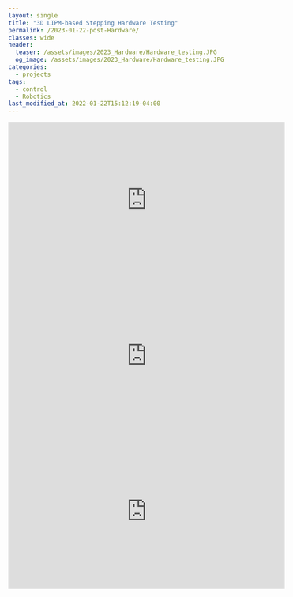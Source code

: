 ```yaml
---
layout: single
title: "3D LIPM-based Stepping Hardware Testing"
permalink: /2023-01-22-post-Hardware/
classes: wide
header:
  teaser: /assets/images/2023_Hardware/Hardware_testing.JPG
  og_image: /assets/images/2023_Hardware/Hardware_testing.JPG
categories:
  - projects
tags:
  - control
  - Robotics
last_modified_at: 2022-01-22T15:12:19-04:00
---
```


<iframe width="560" height="315" src="https://www.youtube.com/embed/kZtphtDYmLk" title="YouTube video player" frameborder="0" allow="accelerometer; autoplay; clipboard-write; encrypted-media; gyroscope; picture-in-picture; web-share" allowfullscreen></iframe>

<iframe width="560" height="315" src="https://www.youtube.com/embed/B7yYoVekdPs" title="YouTube video player" frameborder="0" allow="accelerometer; autoplay; clipboard-write; encrypted-media; gyroscope; picture-in-picture; web-share" allowfullscreen></iframe>

<iframe width="560" height="315" src="https://www.youtube.com/embed/LlsHugsdY-c?start=85" title="YouTube video player" frameborder="0" allow="accelerometer; autoplay; clipboard-write; encrypted-media; gyroscope; picture-in-picture; web-share" allowfullscreen></iframe>








